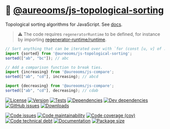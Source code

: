 :oden: [@aureooms/js-topological-sorting](https://make-github-pseudonymous-again.github.io/js-topological-sorting)
==

Topological sorting algorithms for JavaScript.
See [docs](https://make-github-pseudonymous-again.github.io/js-topological-sorting/index.html).

> :warning: The code requires `regeneratorRuntime` to be defined, for instance by importing
> [regenerator-runtime/runtime](https://www.npmjs.com/package/regenerator-runtime).

```js
// Sort anything that can be iterated over with `for (const [u, v] of ...)`
import {sorted} from '@aureooms/js-topological-sorting';
sorted(["ab", "bc"]); // abc

// Add a comparison function to break ties.
import {increasing} from '@aureooms/js-compare';
sorted(["ab", "cd"], increasing); // abcd

import {decreasing} from '@aureooms/js-compare';
sorted(["ab", "cd"], decreasing); // cdab
```

[![License](https://img.shields.io/github/license/make-github-pseudonymous-again/js-topological-sorting.svg)](https://raw.githubusercontent.com/make-github-pseudonymous-again/js-topological-sorting/main/LICENSE)
[![Version](https://img.shields.io/npm/v/@aureooms/js-topological-sorting.svg)](https://www.npmjs.org/package/@aureooms/js-topological-sorting)
[![Tests](https://img.shields.io/github/workflow/status/make-github-pseudonymous-again/js-topological-sorting/ci:test?event=push&label=tests)](https://github.com/make-github-pseudonymous-again/js-topological-sorting/actions/workflows/ci:test.yml?query=branch:main)
[![Dependencies](https://img.shields.io/david/make-github-pseudonymous-again/js-topological-sorting.svg)](https://david-dm.org/make-github-pseudonymous-again/js-topological-sorting)
[![Dev dependencies](https://img.shields.io/david/dev/make-github-pseudonymous-again/js-topological-sorting.svg)](https://david-dm.org/make-github-pseudonymous-again/js-topological-sorting?type=dev)
[![GitHub issues](https://img.shields.io/github/issues/make-github-pseudonymous-again/js-topological-sorting.svg)](https://github.com/make-github-pseudonymous-again/js-topological-sorting/issues)
[![Downloads](https://img.shields.io/npm/dm/@aureooms/js-topological-sorting.svg)](https://www.npmjs.org/package/@aureooms/js-topological-sorting)

[![Code issues](https://img.shields.io/codeclimate/issues/make-github-pseudonymous-again/js-topological-sorting.svg)](https://codeclimate.com/github/make-github-pseudonymous-again/js-topological-sorting/issues)
[![Code maintainability](https://img.shields.io/codeclimate/maintainability/make-github-pseudonymous-again/js-topological-sorting.svg)](https://codeclimate.com/github/make-github-pseudonymous-again/js-topological-sorting/trends/churn)
[![Code coverage (cov)](https://img.shields.io/codecov/c/gh/make-github-pseudonymous-again/js-topological-sorting/main.svg)](https://codecov.io/gh/make-github-pseudonymous-again/js-topological-sorting)
[![Code technical debt](https://img.shields.io/codeclimate/tech-debt/make-github-pseudonymous-again/js-topological-sorting.svg)](https://codeclimate.com/github/make-github-pseudonymous-again/js-topological-sorting/trends/technical_debt)
[![Documentation](https://make-github-pseudonymous-again.github.io/js-topological-sorting/badge.svg)](https://make-github-pseudonymous-again.github.io/js-topological-sorting/source.html)
[![Package size](https://img.shields.io/bundlephobia/minzip/@aureooms/js-topological-sorting)](https://bundlephobia.com/result?p=@aureooms/js-topological-sorting)
